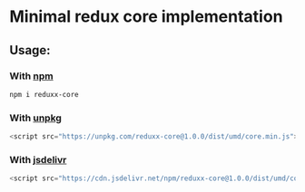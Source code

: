 # Minimal redux core implementation

## Usage:

### With [npm](https://www.npmjs.com/package/reduxx-core?activeTab=readme)

```sh
npm i reduxx-core
```

### With [unpkg](https://unpkg.com/)

```js
<script src="https://unpkg.com/reduxx-core@1.0.0/dist/umd/core.min.js"></script>
```

### With [jsdelivr](https://www.jsdelivr.com/package/npm/reduxx-core)

```js
<script src="https://cdn.jsdelivr.net/npm/reduxx-core@1.0.0/dist/umd/core.min.js"></script>
```
